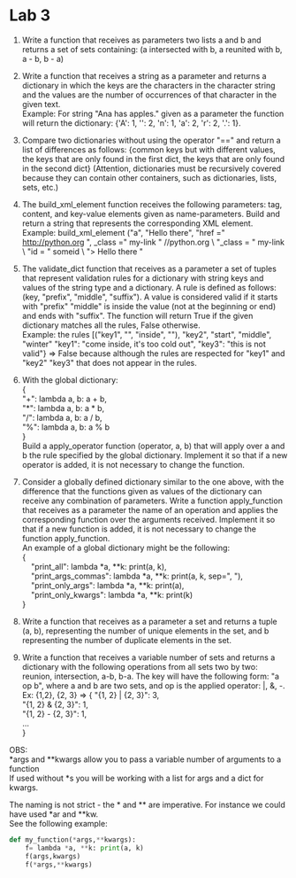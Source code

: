 # Lab 3
1. Write a function that receives as parameters two lists a and b and returns a set of sets containing: (a intersected with b, a reunited with b, a - b, b - a)

2. Write a function that receives a string as a parameter and returns a dictionary in which the keys are the characters in the character string and the values are the number of occurrences of that character in the given text.  
Example: For string "Ana has apples." given as a parameter the function will return the dictionary: {'A': 1, '': 2, 'n': 1, 'a': 2, 'r': 2, '.': 1}.

3. Compare two dictionaries without using the operator "==" and return a list of differences as follows: {common keys but with different values, the keys that are only found in the first dict, the keys that are only found in the second dict} (Attention, dictionaries must be recursively covered because they can contain other containers, such as dictionaries, lists, sets, etc.)

4. The build_xml_element function receives the following parameters: tag, content, and key-value elements given as name-parameters. Build and return a string that represents the corresponding XML element. Example: build_xml_element ("a", "Hello there", "href =" http://python.org ", _class =" my-link " //python.org \ "_class = \" my-link \ "id = \" someid \ "> Hello there </a>"

5. The validate_dict function that receives as a parameter a set of tuples that represent validation rules for a dictionary with string keys and values of the string type and a dictionary. A rule is defined as follows: (key, "prefix", "middle", "suffix"). A value is considered valid if it starts with "prefix" "middle" is inside the value (not at the beginning or end) and ends with "suffix". The function will return True if the given dictionary matches all the rules, False otherwise.  
Example: the rules [("key1", "", "inside", ""), "key2", "start", "middle", "winter" "key1": "come inside, it's too cold out", "key3": "this is not valid"} => False because although the rules are respected for "key1" and "key2" "key3" that does not appear in the rules.

6. With the global dictionary:  
{  
	"+": lambda a, b: a + b,  
	"*": lambda a, b: a * b,  
	"/": lambda a, b: a / b,  
	"%": lambda a, b: a % b  
}  
Build a apply_operator function (operator, a, b) that will apply over a and b the rule specified by the global dictionary. Implement it so that if a new operator is added, it is not necessary to change the function.

7. Consider a globally defined dictionary similar to the one above, with the difference that the functions given as values of the dictionary can receive any combination of parameters. Write a function apply_function that receives as a parameter the name of an operation and applies the corresponding function over the arguments received. Implement it so that if a new function is added, it is not necessary to change the function apply_function.  
An example of a global dictionary might be the following:  
{  
    "print_all": lambda *a, **k: print(a, k),  
    "print_args_commas": lambda *a, **k: print(a, k, sep=", "),  
    "print_only_args": lambda *a, **k: print(a),  
    "print_only_kwargs": lambda *a, **k: print(k)  
}  

8. Write a function that receives as a parameter a set and returns a tuple (a, b), representing the number of unique elements in the set, and b representing the number of duplicate elements in the set.

9. Write a function that receives a variable number of sets and returns a dictionary with the following operations from all sets two by two: reunion, intersection, a-b, b-a. The key will have the following form: "a op b", where a and b are two sets, and op is the applied operator: |, &, -.   
Ex: {1,2}, {2, 3} =>
{
	"{1, 2} | {2, 3}": 3,  
	"{1, 2} & {2, 3}": 1,  
	"{1, 2} - {2, 3}": 1,  
	...  
}  

OBS:  
*args and **kwargs allow you to pass a variable number of arguments to a function  
If used without *s you will be working with a list for args and a dict for kwargs.  

The naming is not strict - the * and ** are imperative. For instance we could have used *ar and **kw.  
See the following example:

```Python
def my_function(*args,**kwargs):
    f= lambda *a, **k: print(a, k)
    f(args,kwargs)
    f(*args,**kwargs)
```